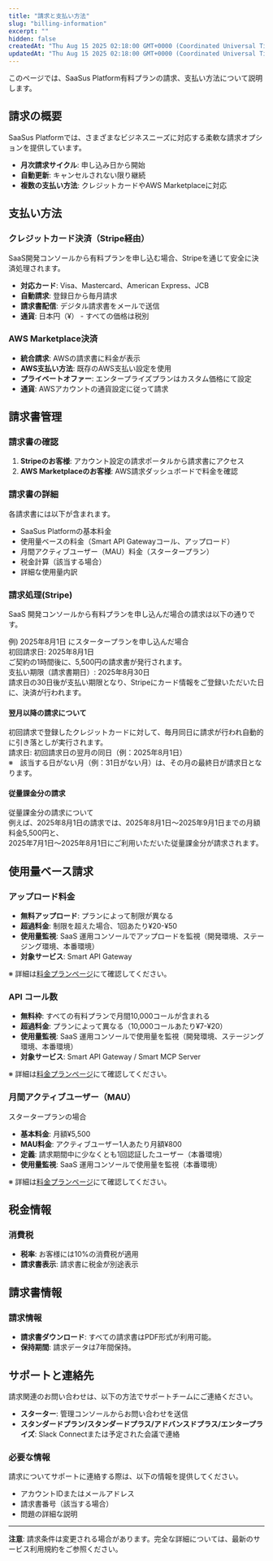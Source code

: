 ```yaml
---
title: "請求と支払い方法"
slug: "billing-information"
excerpt: ""
hidden: false
createdAt: "Thu Aug 15 2025 02:18:00 GMT+0000 (Coordinated Universal Time)"
updatedAt: "Thu Aug 15 2025 02:18:00 GMT+0000 (Coordinated Universal Time)"
---
```


このページでは、SaaSus Platform有料プランの請求、支払い方法について説明します。

## 請求の概要

SaaSus Platformでは、さまざまなビジネスニーズに対応する柔軟な請求オプションを提供しています。

- **月次請求サイクル**: 申し込み日から開始
- **自動更新**: キャンセルされない限り継続
- **複数の支払い方法**: クレジットカードやAWS Marketplaceに対応

## 支払い方法

### クレジットカード決済（Stripe経由）

SaaS開発コンソールから有料プランを申し込む場合、Stripeを通じて安全に決済処理されます。

- **対応カード**: Visa、Mastercard、American Express、JCB
- **自動請求**: 登録日から毎月請求
- **請求書配信**: デジタル請求書をメールで送信
- **通貨**: 日本円（¥） - すべての価格は税別

### AWS Marketplace決済

- **統合請求**: AWSの請求書に料金が表示
- **AWS支払い方法**: 既存のAWS支払い設定を使用
- **プライベートオファー**: エンタープライズプランはカスタム価格にて設定
- **通貨**: AWSアカウントの通貨設定に従って請求

## 請求書管理

### 請求書の確認

1. **Stripeのお客様**: アカウント設定の請求ポータルから請求書にアクセス
2. **AWS Marketplaceのお客様**: AWS請求ダッシュボードで料金を確認

### 請求書の詳細

各請求書には以下が含まれます。
- SaaSus Platformの基本料金
- 使用量ベースの料金（Smart API Gatewayコール、アップロード）
- 月間アクティブユーザー（MAU）料金（スタータープラン）
- 税金計算（該当する場合）
- 詳細な使用量内訳

### 請求処理(Stripe)  

SaaS 開発コンソールから有料プランを申し込んだ場合の請求は以下の通りです。  

例) 2025年8月1日 にスタータープランを申し込んだ場合  
初回請求日: 2025年8月1日  
ご契約の1時間後に、5,500円の請求書が発行されます。  
支払い期限（請求書期日）: 2025年8月30日  
請求日の30日後が支払い期限となり、Stripeにカード情報をご登録いただいた日に、決済が行われます。

#### 翌月以降の請求について  
初回請求で登録したクレジットカードに対して、毎月同日に請求が行われ自動的に引き落としが実行されます。  
請求日: 初回請求日の翌月の同日（例：2025年8月1日）  
※　該当する日がない月（例：31日がない月）は、その月の最終日が請求日となります。

#### 従量課金分の請求  
従量課金分の請求について  
例えば、2025年8月1日の請求では、2025年8月1日〜2025年9月1日までの月額料金5,500円と、  
2025年7月1日〜2025年8月1日にご利用いただいた従量課金分が請求されます。

## 使用量ベース請求

### アップロード料金

- **無料アップロード**: プランによって制限が異なる
- **超過料金**: 制限を超えた場合、1回あたり¥20-¥50
- **使用量監視**: SaaS 運用コンソールでアップロードを監視（開発環境、ステージング環境、本番環境）
- **対象サービス**: Smart API Gateway

※ 詳細は[料金プランページ](https://saasus.io/pricing)にて確認してください。

### API コール数

- **無料枠**: すべての有料プランで月間10,000コールが含まれる
- **超過料金**: プランによって異なる（10,000コールあたり¥7-¥20）
- **使用量監視**: SaaS 運用コンソールで使用量を監視（開発環境、ステージング環境、本番環境）
- **対象サービス**: Smart API Gateway / Smart MCP Server

※ 詳細は[料金プランページ](https://saasus.io/pricing)にて確認してください。

### 月間アクティブユーザー（MAU）

スタータープランの場合
- **基本料金**: 月額¥5,500
- **MAU料金**: アクティブユーザー1人あたり月額¥800
- **定義**: 請求期間中に少なくとも1回認証したユーザー（本番環境）
- **使用量監視**: SaaS 運用コンソールで使用量を監視（本番環境）

※ 詳細は[料金プランページ](https://saasus.io/pricing)にて確認してください。

## 税金情報

### 消費税

- **税率**: お客様には10%の消費税が適用
- **請求書表示**: 請求書に税金が別途表示

## 請求書情報

### 請求情報

- **請求書ダウンロード**: すべての請求書はPDF形式が利用可能。
- **保持期間**: 請求データは7年間保持。

## サポートと連絡先

請求関連のお問い合わせは、以下の方法でサポートチームにご連絡ください。

- **スターター**: 管理コンソールからお問い合わせを送信
- **スタンダードプラン/スタンダードプラス/アドバンスドプラス/エンタープライズ**: Slack Connectまたは予定された会議で連絡

### 必要な情報

請求についてサポートに連絡する際は、以下の情報を提供してください。
- アカウントIDまたはメールアドレス
- 請求書番号（該当する場合）
- 問題の詳細な説明

---

**注意**: 請求条件は変更される場合があります。完全な詳細については、最新のサービス利用規約をご参照ください。